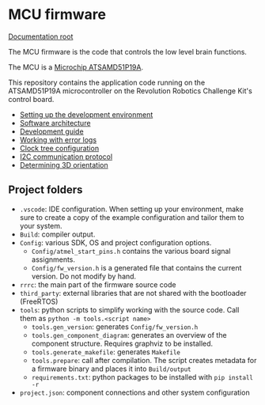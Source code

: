 MCU firmware
============

[Documentation root](../index.md)

The MCU firmware is the code that controls the low level brain functions.

The MCU is a [Microchip ATSAMD51P19A](../assets/SAM-D5x-E5x-Family-Data-Sheet-DS60001507.pdf).

This repository contains the application code running on the ATSAMD51P19A microcontroller on the Revolution Robotics Challenge Kit's control board.

- [Setting up the development environment](setup.md)
- [Software architecture](architecture.md)
- [Development guide](development.md)
- [Working with error logs](error-logs.md)
- [Clock tree configuration](clock-tree.md)
- [I2C communication protocol](i2c.md)
- [Determining 3D orientation](gyro.md)

Project folders
---------------

- `.vscode`: IDE configuration. When setting up your environment, make sure to create a copy of the example configuration and tailor them to your system.
- `Build`: compiler output.
- `Config`: various SDK, OS and project configuration options.
  - `Config/atmel_start_pins.h` contains the various board signal assignments.
  - `Config/fw_version.h` is a generated file that contains the current version. Do not modify by hand.
- `rrrc`: the main part of the firmware source code
- `third_party`: external libraries that are not shared with the bootloader (FreeRTOS)
- `tools`: python scripts to simplify working with the source code. Call them as `python -m tools.<script name>`
  - `tools.gen_version`: generates `Config/fw_version.h`
  - `tools.gen_component_diagram`: generates an overview of the component structure. Requires graphviz to be installed.
  - `tools.generate_makefile`: generates `Makefile`
  - `tools.prepare`: call after compilation. The script creates metadata for a firmware binary and places it into `Build/output`
  - `requirements.txt`: python packages to be installed with `pip install -r`
- `project.json`: component connections and other system configuration
